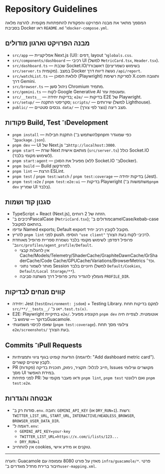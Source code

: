 # Repository Guidelines

המסמך מתאר את מבנה הפרויקט והפקודות להתפתחות מקומית. להרצה מלאה בסביבת Docker ראו `README.md` ו־`docker-compose.yml`.

## מבנה הפרויקט וארגון מודולים
- `src/app` — אפליקציית Next.js (UI): דפים, layout ו־`globals.css`.
- `src/components/dashboard` — רכיבי UI (למשל `MetricCard.tsx`, `Header.tsx`).
- `src/dashboard.ts` — שכבת Socket.IO/דאשבורד (בשימוש כשמריצים `src/server.ts` מקומית). במצב Docker נעשה דיווח דרך `/api/report`.
- `src/watchList.ts` — לולאת הסוכן (Playwright) לסריקת רשימת X.com ותגובה דרך Gemini.
- `src/browser.ts` — ניהול סשן Chromium מתמיד.
- `src/gemini.ts` — לקוח Google Generative AI ומעטפת עזר.
- `src/__tests__` — בדיקות יחידה; `e2e/` — בדיקות E2E של Playwright.
- `src/setup/` — סקריפטי התקנה; `scripts/` — שירותים (למשל Lighthouse).
- `public/` — נכסים סטטיים. `data/` — מצב ריצה (נוצר לפי צורך).

## פקודות Build, Test ו־Development
- `pnpm install` — התקנת חבילות (להשתמש ב־pnpm כפי שמוגדר ב־`package.json`).
- `pnpm dev` — UI של Next.js ב־`http://localhost:3000`.
- `pnpm start` — שרת Next מותאם אישית (`src/server.ts`) כולל Socket.IO (לשימוש מקומי בלבד).
- `pnpm start:agent` — מפעיל את הסוכן (ללא Socket.IO ב־Docker).
- `pnpm build` — Build לפרודקשן.
- `pnpm lint` — הרצת ESLint.
- `pnpm test` / `pnpm test:watch` / `pnpm test:coverage` — בדיקות יחידה (Jest).
- `pnpm test:e2e` / `pnpm test:e2e:ui` — בדיקות Playwright (משתמשות ב־`pnpm dev` שמריץ UI בלבד).

## סגנון קוד ושמות
- TypeScript + React (Next.js), הזחה של 2 רווחים.
- רכיבים ב־PascalCase (`MetricCard.tsx`); מודולים ב־camelCase/‏kebab-case בהתאם למקובל.
- עדיפו Named exports; Default export מקובל לקובץ רכיב יחיד.
- להריץ `pnpm lint` לפני push. הוסיפו `"use client"` לרכיבי לקוח בעת הצורך.
- פרופיל דפדפן: לשימוש מקומי בלבד נשמרת ספריית פרופיל מאוחדת ב־`src/profiles/agent_profile/Default`.
  - אין להעלות קבצי Cache/Models/Telemetry/ShaderCache/GraphiteDawnCache/GrShaderCache/Code Cache/GPUCache/Variations/BrowserMetrics וכד׳.
  - מותר לשמור נתוני Session חיוניים בלבד (למשל `Default/Cookies`, `Default/Local Storage/**`).
  - מומלץ להגדיר נתיב פרופיל דרך משתנה סביבה `PROFILE_DIR`.

## קווים מנחים לבדיקות
- יחידה: Jest (`testEnvironment: jsdom`) + Testing Library. למקם בדיקות תחת `src/**/__tests__/` או כ־`*.test.ts(x)`.
- E2E: Playwright בתיקיית `e2e/`. הקונפיג מפעיל `pnpm dev` אוטומטית. לצפייה חיה בדוקר — שימוש ב־Guacamole.
- שאפו לכיסוי משמעותי (`pnpm test:coverage`). צילומי מסך תחת `e2e/screenshots/` בעת הצורך.

## Commits ו־Pull Requests
- הודעות קומיט בגוף ציווי ותמציתיות (לדוגמה: "Add dashboard metric card"). לקבץ שינויים קשורים.
- PR חייב לכלול: תקציר, נימוק, תוכנית בדיקה (פקודות), Issues מקושרים וצילומי מסך UI במידת האפשר.
- לפני פתיחת PR: ודאו מעבר מקומי של `pnpm lint`, `pnpm test` ואם רלוונטי `pnpm test:e2e`.

## אבטחה והגדרות
- סודות רק ב־`.env`. חובה: `GEMINI_API_KEY` (או `DRY_RUN=1`). רשות: `TWITTER_LIST_URL`, `START_URL`, `INTERACTIVE/HEADLESS_BROWSER`, `BROWSER_USER_DATA_DIR`.
- דוגמה ל־`.env`:
  - `GEMINI_API_KEY=your-key`
  - `TWITTER_LIST_URL=https://x.com/i/lists/123...`
  - `DRY_RUN=1`
- אין להתחייב cookies, טוקנים או מידע אישי.

---

הערה: Guacamole מאזין על פורט 8080 וממופה עם `infra/guacamole/*`. פרטי חיבור ברירת מחדל מוגדרים ב־`user-mapping.xml`.
